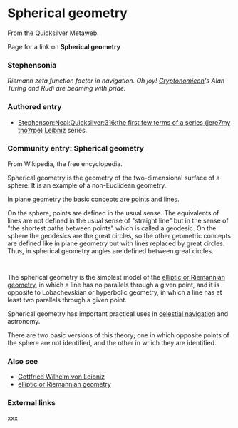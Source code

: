 
# Spherical geometry

From the Quicksilver Metaweb.

Page for a link on **Spherical geometry**
### Stephensonia


*Riemann zeta function factor in navigation. Oh joy! [Cryptonomicon](/cryptonomicon)'s Alan Turing and Rudi are beaming with pride.*

### Authored entry


* [Stephenson:Neal:Quicksilver:316:the first few terms of a series (jere7my tho?rpe)](/stephenson-neal-quicksilver-316-the-first-few-terms-of-a-series-jere7my-tho-rpe) [Leibniz](/gottfried-wilhelm-von-leibniz) series.


### Community entry: Spherical geometry


From Wikipedia, the free encyclopedia. 

Spherical geometry is the geometry of the two-dimensional surface of a sphere. It is an example of a non-Euclidean geometry. 

In plane geometry the basic concepts are points and lines. 

On the sphere, points are defined in the usual sense. The equivalents of lines are not defined in the usual sense of "straight line" but in the sense of "the shortest paths between points" which is called a geodesic. On the sphere the geodesics are the great circles, so the other geometric concepts are defined like in plane geometry but with lines replaced by great circles. Thus, in spherical geometry angles are defined between great circles.

```
 

```
The spherical geometry is the simplest model of the [elliptic or Riemannian geometry](/elliptic-or-riemannian-geometry), in which a line has no parallels through a given point, and it is opposite to Lobachevskian or hyperbolic geometry, in which a line has at least two parallels through a given point. 

Spherical geometry has important practical uses in [celestial navigation](/celestial-navigation) and astronomy. 

There are two basic versions of this theory; one in which opposite points of the sphere are not identified, and the other in which they are identified. 

### Also see


* [Gottfried Wilhelm von Leibniz](/gottfried-wilhelm-von-leibniz)
* [elliptic or Riemannian geometry](/elliptic-or-riemannian-geometry)


### External links


xxx
